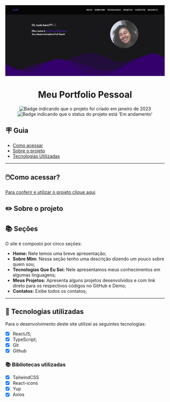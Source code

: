 <div align="center">
<img alt="Artesanato" src="./src/Assets/images/portfolio.png" />
</div>

<div align="center">
<h1>
  Meu Portfolio Pessoal
</h1>
</div>

<p align="center">
    <img alt="Badge indicando que o projeto foi criado em janeiro de 2023" src="https://img.shields.io/badge/Data%20de%20cria%C3%A7%C3%A3o-Janeiro%2F2023-blue">
    <img alt="Badge indicando que o status do projeto está 'Em andamento'" src="https://img.shields.io/badge/Status-Em andamento-blue">
</p>

<h2>🪧 Guia</h2>

- <a href="#howToAccess">Como acessar</a>
  <br>
- <a href="#AboutTheProject">Sobre o projeto</a>
  <br>
- <a href="#techs">Tecnologias Utilizadas</a>

---

<h2 id="howToAccess">🖱️Como acessar?</h2>

<a href="https://reciclarte-rho.vercel.app/">Para conferir e utilizar o projeto clique aqui</a>.

<h2 id="AboutTheProject">✏️ Sobre o projeto</h2>

## 📚 Seções

O site é composto por cinco seções:

- **Home:** Nele temos uma breve apresentação;
- **Sobre Mim:** Nessa seção tenho uma descrição dizendo um pouco sobre quem sou;
- **Tecnologias Que Eu Sei:** Nele apresentamos meus conhecimentos em algumas linguagens;
- **Meus Projetos:** Apresenta alguns projetos desenvolvidos e com link direto para os respectivos códigos no GitHub e Demo;
- **Contatos:** Exibe todos os contatos;

---

<h2 id="techs" >💼 Tecnologias utilizadas</h2>

Para o desenvolvimento deste site utilizei as seguintes tecnologias:

- [x] ReactJS;
- [x] TypeScript;
- [x] Git
- [x] Github

<h3>📚 Bibliotecas utilizadas</h3>
 
- [x] TailwindCSS
- [x] React-icons
- [x] Yup
- [x] Axios
